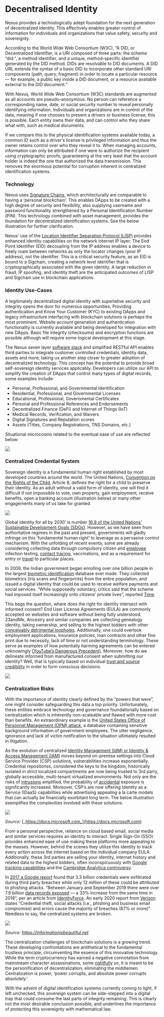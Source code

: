 # Decentralised Identity

Nexus provides a technologically adept foundation for the next generation of decentralized identity. This effectively enables greater control of information for individuals and organizations that value safety, security and sovereignty.

According to the World Wide Web Consortium (W3C), “A DID, or Decentralized Identifier, is a URI composed of three parts: the scheme “did:”, a method identifier, and a unique, method-specific identifier generated by the DID method. DIDs are resolvable to DID documents. A DID URL extends the syntax of a basic DID to incorporate other standard URI components (path, query, fragment) in order to locate a particular resource — for example, a public key inside a DID document, or a resource available external to the DID document.“





With Nexus, World Wide Web Consortium (W3C) standards are augmented as all accounts are pseudo-anonymous. No person can reference a corresponding name, date, or social security number to reveal personally identifying information. Individuals and organizations are in control of the data, meaning if one chooses to present a drivers or business license, this is possible. Each entity owns their data, and can control who they share what with, such as medical documents.

If we compare this to the physical identification systems available today, a common ID such as a driver’s license is privileged information and thus the owner retains control over who they reveal it to. When managing accounts, information can only be attributed if one were to authorize the recipient using cryptographic proofs, guaranteeing at the very least that the account holder is indeed the one that authorized the data transmission. This removes the enormous potential for corruption inherent in centralized identification systems.

### Technology

Nexus uses [Signature Chains](https://nexus.io/ResourceHub/signature-chains), which architecturally are comparable to having a ‘personal blockchain’. This enables DApps to be created with a high degree of security and flexibility, also supplying username and password functionality strengthened by a Personal Identification Number (PIN). This technology combined with asset management, provides the foundation for decentralized identification systems. See the below illustration for further clarification.

Nexus’ use of the [Location Identifier Separation Protocol (LISP)](https://nexus.io/ResourceHub/lisp) provides enhanced identity capabilities on the network internet IP layer. The End Point Identifier (EID) decoupling from the IP address enables a device to freely roam between networks as only the locator changes (your IP address), not the identifier. This is a critical security feature, as an EID is bound to a Sigchain, creating a network level identifier that is cryptographically associated with the given identity. A large reduction in fraud, IP spoofing, and identity theft are the anticipated outcomes of LISP and Sigchain use in blockchain applications.

### Identity Use-Cases

A legitimately decentralized digital identity with superlative security and integrity opens the door for numerous opportunities. Providing authentication and Know Your Customer (KYC) to existing DApps and legacy infrastructure interfacing with blockchain solutions is perhaps the most prominent. Website account generation and authentication functionality is currently available and being developed for integration with new DApps. Basic file integrity (checksums) and encryption functions are possible although will require some logical development at this stage.

The Nexus seven layer [software stack](https://nexus.io/ResourceHub/software-stack) and simplified RESTful API enables third parties to integrate customer controlled credentials, identity data, assets and more; taking us another step closer to greater adoption of decentralized technology. This concept has the potential to provide broad self-sovereign identity services applicably. Developers can utilize our API to simplify the creation of DApps that control many types of digital records, some examples include:

* Personal, Professional, and Governmental Identification
* Residential, Professional, and Governmental Licenses
* Educational, Professional, Governmental Certificates
* Personal and Professional References and Endorsements
* Decentralized Finance (DeFi) and Internet of Things (IoT)
* Medical Records, Verification, and Waivers
* Digital Signatures and Reputation scores
* Assets (Titles, Company Registrations, TNS Domains, etc.)

Situational microcosms related to the eventual ease of use are reflected below:

![](../../.gitbook/assets/identityUC.png)

### Centralized Credential System

Sovereign identity is a fundamental human right established by most developed countries around the world. The United Nations, [Convention on the Rights of the Child](https://www.unicef.org/child-rights-convention/convention-text), Article 8, defines the right for a child to preserve their identity. As an adult without a valid form of identity, one will find it difficult if not impossible to vote, own property, gain employment, receive benefits, open a banking account (illustration below) or many other engagements many of us take for granted.

![](https://nexus.io/ResourceHub/images/decentralized-identity/ccs.png)

Global identity for all by 2030’ is number [16.9 of the United Nations’ Sustainable Development Goals (SDGs)](https://www.un.org/sustainabledevelopment/peace-justice/). However, as we have seen from authoritative regimes in the past and present, governments will gladly infringe on this ‘fundamental human right’ to leverage as a pervasive control mechanism. With the unfolding of recent events, some are already considering collecting data through compulsory citizen and [employee](https://www.eeoc.gov/wysk/what-you-should-know-about-covid-19-and-ada-rehabilitation-act-and-other-eeo-laws?mod=article\_inline) infection testing, [contact tracing](https://www.jurist.org/commentary/2020/04/theo-wilson-compulsory-contact-tracing/), vaccinations, and as a requirement for entry or [travel](https://www.npr.org/sections/coronavirus-live-updates/2020/04/15/834999076/emirates-airlines-begins-conducting-rapid-covid-19-tests-for-boarding-passengers) to particular places.

In 2009, the Indian government began enrolling over one billion people in the largest [biometric identification](https://time.com/5409604/india-aadhaar-supreme-court/) database ever made. They collected biometrics (iris scans and fingerprints) from the entire population, and issued a digital identity that could be used to receive welfare payments and social services. “While supposedly voluntary, critics said that the scheme had imposed itself increasingly onto citizens’ private lives”, reported [Time](https://time.com/5409604/india-aadhaar-supreme-court/).

This begs the question, where does the right for identity intersect with informed consent? End User License Agreements (EULA) are commonly accepted on websites and software without being fully understood. 23andMe, Ancestry and similar companies are collecting genealogy identity, taking ownership, and selling to the highest bidders with other [conceivably detrimental loopholes](https://youtu.be/PXLHdNlU3F8). Additionally, one could overlook employment applications, insurance policies, loan contracts and other fine print due to necessity, lack of time or not understanding terminology. These serve as examples of how potentially harming agreements can be entered unknowingly [(YouTube’s Dangerous Precedent)](https://townhall.com/columnists/vijayjayaraj/2020/04/26/youtubes-policy-on-covid19-and-climate-change-sets-dangerous-precedent-n2567584). Moreover, how do we delineate informed from manufactured consent when submitting our identity? Well, that is typically based on individual [trust and source credibility](https://tech.nexus.io/trust) in order to form conscious decisions.

![](https://nexus.io/ResourceHub/images/decentralized-identity/ula.png)

### Centralization Risks

With the importance of identity clearly defined by the “powers that were”, one might consider safeguarding this data a top priority. Unfortunately, these entities embrace technology and governance foundationally based on centralization which is inherently non-scaleable and flawed with more cost than benefits. An extraordinary example is the [United States Office of Personnel Management (OPM) attack](https://www.csoonline.com/article/3318238/the-opm-hack-explained-bad-security-practices-meet-chinas-captain-america.html), a database containing sensitive background information of government employees. The utter negligence, ignorance and lack of victim notification to the situation ultimately resulted in litigation.

As the evolution of centralized [Identity Management (IdM) or Identity & Access Management (IAM)](https://www.csoonline.com/article/2120384/what-is-iam-identity-and-access-management-explained.html) moves beyond on-premise settings into Cloud Service Provider (CSP) solutions, vulnerabilities increase exponentially. Credential repositories, considered the keys to the kingdom, historically isolated in strict localized compartments are now being trusted to 3rd party, globally accessible, multi-tenant virtualized environments. Not only are the risks of [intrusions](https://www.secsignal.org/en/news/how-i-hacked-a-whole-ec2-network-during-a-penetration-test/) amplified, the probability of [accidental](https://www.arnnet.com.au/article/670469/microsoft-misconfiguration-exposed-250m-users-data/) exposure is significantly increased. Moreover, CSP’s are now offering Identity as a Service (IDaaS) capabilities while advertising appealing a la carte models that can actually be financially exorbitant long term. The below illustration exemplifies the complexities involved with these solutions.

![](https://nexus.io/ResourceHub/images/decentralized-identity/azure.png)

_Source:_ [_https://docs.microsoft.com_](https://docs.microsoft.com)

From a personal perspective, reliance on cloud based email, social media and similar services requires an identity to interact. Single Sign-On (SSO) provides enhanced ease of use making these platforms more appealing to the masses. However, behind the scenes they utilize this identity to track every action across the internet based on the individual company EULA. Additionally, these 3rd parties are selling your identity, internet history and related data to the highest bidders, often inconspicuously with [Google tracking capabilities](https://www.wired.com/story/google-tracks-you-privacy/) and the [Cambridge Analytica controversy](https://arstechnica.com/tech-policy/2018/03/facebooks-cambridge-analytica-scandal-explained/).

In [2017 a Google report](https://mashable.com/2017/11/13/google-releases-year-long-password-security-study/#Har9jWiUaOqi) found that 3.3 billion credentials were exfiltrated during third party breaches while only 12 million of these could be attributed to phishing attacks. “Between January and September 2019 there were over 7.9 billion [data records exposed](https://pages.riskbasedsecurity.com/hubfs/Reports/2019/Data%20Breach%20QuickView%20Report%202019%20Q3%20Trends.pdf) — a 33% increase from the same time in 2018”, per an article from [IdentityForce](https://www.identityforce.com/blog/2020-data-breaches). An early 2020 report from [Verizon](https://enterprise.verizon.com/resources/executivebriefs/2020-dbir-executive-brief.pdf) states “Credential theft, social attacks (i.e., phishing and business email compromise) and errors cause the majority of breaches (67% or more)”. Needless to say, the centralized systems are broken.

![](https://nexus.io/ResourceHub/images/decentralized-identity/informationIB.png)

_Source:_ [_https://informationisbeautiful.net_](https://informationisbeautiful.net)

The centralization challenges of blockchain solutions is a growing trend. These developing confrontations are antithetical to the fundamental trustless principle, circumventing the essence of this innovative technology. While the term cryptocurrency has earned a negative connotation from mainstream character assassinations, some [rightfully](https://digitalguardian.com/blog/history-ransomware-attacks-biggest-and-worst-ransomware-attacks-all-time) so, it is meant to be the personification of decentralization; eliminating the middlemen. Centralization is power, ‘power corrupts, and absolute power corrupts absolutely.'

With the advent of digital identification systems currently coming to light, if left unchecked, this sovereign system can be side-stepped into a digital trap that could consume the last parts of integrity remaining. This is clearly not the most desirable conclusion possible, and underlines the importance of protecting this sovereignty with mathematical law.
